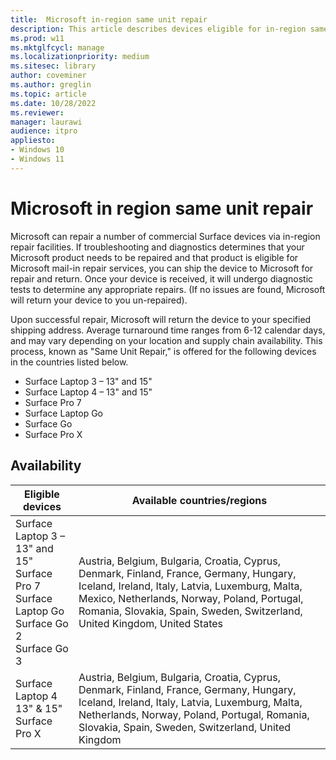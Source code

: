 ```yaml
---
title:  Microsoft in-region same unit repair
description: This article describes devices eligible for in-region same unit repair.
ms.prod: w11
ms.mktglfcycl: manage
ms.localizationpriority: medium
ms.sitesec: library
author: coveminer
ms.author: greglin
ms.topic: article
ms.date: 10/28/2022
ms.reviewer: 
manager: laurawi
audience: itpro
appliesto:
- Windows 10
- Windows 11
---
```


# Microsoft in region same unit repair

Microsoft can repair a number of commercial Surface devices via in-region repair facilities. If troubleshooting and diagnostics determines that your Microsoft product needs to be repaired and that product is eligible for Microsoft mail-in repair services, you can ship the device to Microsoft for repair and return. Once your device is received, it will undergo diagnostic tests to determine any appropriate repairs. (If no issues are found, Microsoft will return your device to you un-repaired).

Upon successful repair, Microsoft will return the device to your specified shipping address. Average turnaround time ranges from 6-12 calendar days, and may vary depending on your location and supply chain availability. This process, known as "Same Unit Repair," is offered for the following devices in the countries listed below.

- Surface Laptop 3 – 13" and 15"
- Surface Laptop 4 – 13" and 15"
- Surface Pro 7
- Surface Laptop Go
- Surface Go
- Surface Pro X

## Availability 

| Eligible devices                                                                                     | Available countries/regions                                                                                                                                                                                                                                                                                                                                                           |
| ---------------------------------------------------------------------------------------------------- | ------------------------------------------------------------------------------------------------------------------------------------------------------------------------------------------------------------------------------------------------------------------------------------------------------------------------------------------------------------------------------------- |
| Surface Laptop 3 – 13" and 15"<br>Surface Pro 7<br>Surface Laptop Go<br>Surface Go 2<br>Surface Go 3 | Austria, Belgium, Bulgaria, Croatia, Cyprus, Denmark, Finland, France, Germany, Hungary, Iceland, Ireland, Italy, Latvia, Luxemburg, Malta, Mexico, Netherlands, Norway, Poland, Portugal, Romania, Slovakia, Spain, Sweden, Switzerland, United Kingdom, United States |
| Surface Laptop 4  13" & 15"<br>Surface Pro X                                                         | Austria, Belgium, Bulgaria, Croatia, Cyprus, Denmark, Finland, France, Germany, Hungary, Iceland, Ireland, Italy, Latvia, Luxemburg, Malta, Netherlands, Norway, Poland, Portugal, Romania, Slovakia, Spain, Sweden, Switzerland, United Kingdom |
